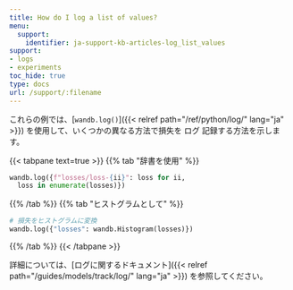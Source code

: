 ```yaml
---
title: How do I log a list of values?
menu:
  support:
    identifier: ja-support-kb-articles-log_list_values
support:
- logs
- experiments
toc_hide: true
type: docs
url: /support/:filename
---
```


これらの例では、[`wandb.log()`]({{< relref path="/ref/python/log/" lang="ja" >}}) を使用して、いくつかの異なる方法で損失を ログ 記録する方法を示します。

{{< tabpane text=true >}}
{{% tab "辞書を使用" %}}
```python
wandb.log({f"losses/loss-{ii}": loss for ii, 
  loss in enumerate(losses)})
```
{{% /tab %}}
{{% tab "ヒストグラムとして" %}}
```python
# 損失をヒストグラムに変換
wandb.log({"losses": wandb.Histogram(losses)})  
```
{{% /tab %}}
{{< /tabpane >}}

詳細については、[ログに関するドキュメント]({{< relref path="/guides/models/track/log/" lang="ja" >}}) を参照してください。
